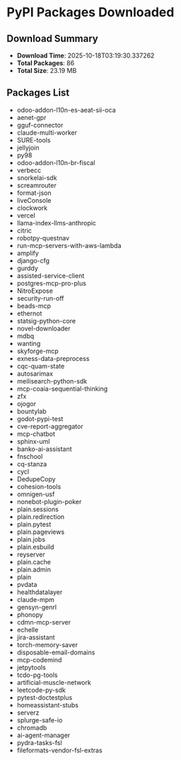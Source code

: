 # PyPI Packages Downloaded

## Download Summary
- **Download Time**: 2025-10-18T03:19:30.337262
- **Total Packages**: 86
- **Total Size**: 23.19 MB

## Packages List
- odoo-addon-l10n-es-aeat-sii-oca
- aenet-gpr
- gguf-connector
- claude-multi-worker
- SURE-tools
- jellyjoin
- py98
- odoo-addon-l10n-br-fiscal
- verbecc
- snorkelai-sdk
- screamrouter
- format-json
- liveConsole
- clockwork
- vercel
- llama-index-llms-anthropic
- citric
- robotpy-questnav
- run-mcp-servers-with-aws-lambda
- amplify
- django-cfg
- gurddy
- assisted-service-client
- postgres-mcp-pro-plus
- NitroExpose
- security-run-off
- beads-mcp
- ethernot
- statsig-python-core
- novel-downloader
- mdbq
- wanting
- skyforge-mcp
- exness-data-preprocess
- cqc-quam-state
- autosarimax
- meilisearch-python-sdk
- mcp-coaia-sequential-thinking
- zfx
- ojogor
- bountylab
- godot-pypi-test
- cve-report-aggregator
- mcp-chatbot
- sphinx-uml
- banko-ai-assistant
- fnschool
- cq-stanza
- cycl
- DedupeCopy
- cohesion-tools
- omnigen-usf
- nonebot-plugin-poker
- plain.sessions
- plain.redirection
- plain.pytest
- plain.pageviews
- plain.jobs
- plain.esbuild
- reyserver
- plain.cache
- plain.admin
- plain
- pvdata
- healthdatalayer
- claude-mpm
- gensyn-genrl
- phonopy
- cdmn-mcp-server
- echelle
- jira-assistant
- torch-memory-saver
- disposable-email-domains
- mcp-codemind
- jetpytools
- tcdo-pg-tools
- artificial-muscle-network
- leetcode-py-sdk
- pytest-doctestplus
- homeassistant-stubs
- serverz
- splurge-safe-io
- chromadb
- ai-agent-manager
- pydra-tasks-fsl
- fileformats-vendor-fsl-extras
